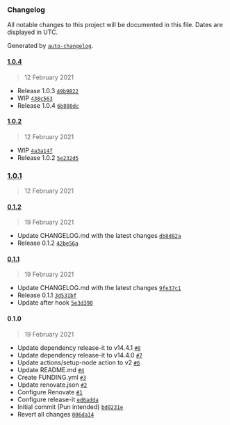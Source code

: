 ### Changelog

All notable changes to this project will be documented in this file. Dates are displayed in UTC.

Generated by [`auto-changelog`](https://github.com/CookPete/auto-changelog).

#### [1.0.4](https://github.com/scriptex/initial-commit/compare/1.0.2...1.0.4)

> 12 February 2021

- Release 1.0.3 [`49b9822`](https://github.com/scriptex/initial-commit/commit/49b9822bd1ec0f07680b75e28b4ec6b13a7eb791)
- WIP [`438c563`](https://github.com/scriptex/initial-commit/commit/438c563bd05efa4fda98f4f2dafb00109b407037)
- Release 1.0.4 [`6b880dc`](https://github.com/scriptex/initial-commit/commit/6b880dc7164e4b92867288315168985575f7b178)

#### [1.0.2](https://github.com/scriptex/initial-commit/compare/1.0.1...1.0.2)

> 12 February 2021

- WIP [`4a3a14f`](https://github.com/scriptex/initial-commit/commit/4a3a14ff09594f3d4d16d2edbdaa295531321091)
- Release 1.0.2 [`5e232d5`](https://github.com/scriptex/initial-commit/commit/5e232d5b6439c7667eabe0977a0df11a4c7b36ba)

### [1.0.1](https://github.com/scriptex/initial-commit/compare/0.1.2...1.0.1)

> 12 February 2021

#### [0.1.2](https://github.com/scriptex/initial-commit/compare/0.1.1...0.1.2)

> 19 February 2021

- Update CHANGELOG.md with the latest changes [`db8d82a`](https://github.com/scriptex/initial-commit/commit/db8d82a287990a0b96f750cfc367ca9d201cecb1)
- Release 0.1.2 [`42be56a`](https://github.com/scriptex/initial-commit/commit/42be56a986c2ce5f6bdd13f9dcde99f1208c8aff)

#### [0.1.1](https://github.com/scriptex/initial-commit/compare/0.1.0...0.1.1)

> 19 February 2021

- Update CHANGELOG.md with the latest changes [`9fe37c1`](https://github.com/scriptex/initial-commit/commit/9fe37c11c21bb0804c42b184c563b4338c9e16ef)
- Release 0.1.1 [`3d531bf`](https://github.com/scriptex/initial-commit/commit/3d531bf9c0536935114d273fb734b3577857ba70)
- Update after hook [`5e3d398`](https://github.com/scriptex/initial-commit/commit/5e3d39861da4be06238f7bb3619dedec3b1e06b9)

#### 0.1.0

> 19 February 2021

- Update dependency release-it to v14.4.1 [`#8`](https://github.com/scriptex/initial-commit/pull/8)
- Update dependency release-it to v14.4.0 [`#7`](https://github.com/scriptex/initial-commit/pull/7)
- Update actions/setup-node action to v2 [`#6`](https://github.com/scriptex/initial-commit/pull/6)
- Update README.md [`#4`](https://github.com/scriptex/initial-commit/pull/4)
- Create FUNDING.yml [`#3`](https://github.com/scriptex/initial-commit/pull/3)
- Update renovate.json [`#2`](https://github.com/scriptex/initial-commit/pull/2)
- Configure Renovate [`#1`](https://github.com/scriptex/initial-commit/pull/1)
- Configure release-it [`ed6adda`](https://github.com/scriptex/initial-commit/commit/ed6addafeb57e96d95021cbc4674cfe6d801b85b)
- Initial commit (Pun intended) [`bd0231e`](https://github.com/scriptex/initial-commit/commit/bd0231e7b62e9396cca14af9f65281c6fb533a6c)
- Revert all changes [`006da14`](https://github.com/scriptex/initial-commit/commit/006da14d0206fe5dfde0e309e151eb82dab84c51)
